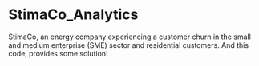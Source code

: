 # StimaCo_Analytics
StimaCo, an energy company experiencing a customer churn in the small and medium enterprise (SME) sector and residential customers. And this code, provides some solution!
